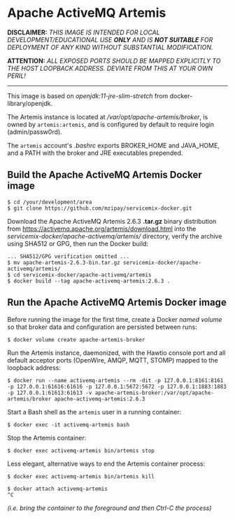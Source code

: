 # Apache ActiveMQ Artemis

**DISCLAIMER:** *THIS IMAGE IS INTENDED FOR LOCAL
DEVELOPMENT/EDUCATIONAL USE __ONLY__ AND IS __NOT SUITABLE__ FOR
DEPLOYMENT OF ANY KIND WITHOUT SUBSTANTIAL MODIFICATION.*

**ATTENTION:** *ALL EXPOSED PORTS SHOULD BE MAPPED EXPLICITLY TO THE
HOST LOOPBACK ADDRESS. DEVIATE FROM THIS AT YOUR OWN PERIL!*

------------------------------------------------------------------------

This image is based on *openjdk:11-jre-slim-stretch* from
docker-library/openjdk.

The Artemis instance is located at */var/opt/apache-artemis/broker*,
is owned by ``artemis:artemis``, and is configured by default to require
login (admin/passw0rd).

The ``artemis`` account's *.bashrc* exports BROKER\_HOME and JAVA\_HOME,
and a PATH with the broker and JRE executables prepended.

## Build the Apache ActiveMQ Artemis Docker image

```shell
$ cd /your/development/area
$ git clone https://github.com/mzipay/servicemix-docker.git
```

Download the Apache ActiveMQ Artemis 2.6.3 **.tar.gz** binary
distribution from https://activemq.apache.org/artemis/download.html into
the *servicemix-docker/apache-activemq/artemis/* directory, verify the
archive using SHA512 or GPG, then run the Docker build:
```shell
... SHA512/GPG verification omitted ...
$ mv apache-artemis-2.6.3-bin.tar.gz servicemix-docker/apache-activemq/artemis/
$ cd servicemix-docker/apache-activemq/artemis
$ docker build --tag apache-activemq-artemis:2.6.3 .
```

## Run the Apache ActiveMQ Artemis Docker image

Before running the image for the first time, create a Docker *named
volume* so that broker data and configuration are persisted between
runs:
```shell
$ docker volume create apache-artemis-broker
```

Run the Artemis instance, daemonized, with the Hawtio console port and
all default acceptor ports (OpenWire, AMQP, MQTT, STOMP) mapped to the
loopback address:
```shell
$ docker run --name activemq-artemis --rm -dit -p 127.0.0.1:8161:8161 -p 127.0.0.1:61616:61616 -p 127.0.0.1:5672:5672 -p 127.0.0.1:1883:1883 -p 127.0.0.1:61613:61613 -v apache-artemis-broker:/var/opt/apache-artemis/broker apache-activemq-artemis:2.6.3
```

Start a Bash shell as the ``artemis`` user in a running container:
```shell
$ docker exec -it activemq-artemis bash
```

Stop the Artemis container:
```shell
$ docker exec activemq-artemis bin/artemis stop
```

Less elegant, alternative ways to end the Artemis container process:
```shell
$ docker exec activemq-artemis bin/artemis kill
```
```shell
$ docker attach activemq-artemis
^C
```
*(i.e. bring the container to the foreground and then Ctrl-C the process)*

